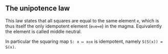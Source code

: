 ## The unipotence law

This law states that all squares are equal to the same element `e`, which is thus itself the only idempotent element (`e◇e=e`) in the magma.  Equivalently the element is called middle neutral.

In particular the squaring map `S: x ↦ x◇x` is idempotent, namely `S(S(x)) = S(x)`.
